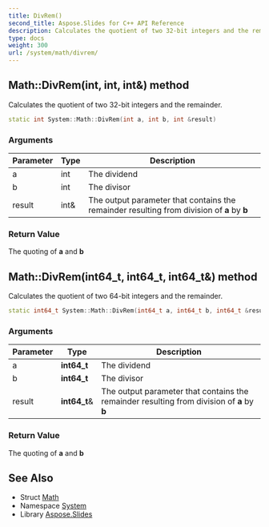 ```yaml
---
title: DivRem()
second_title: Aspose.Slides for C++ API Reference
description: Calculates the quotient of two 32-bit integers and the remainder.
type: docs
weight: 300
url: /system/math/divrem/
---
```

## Math::DivRem(int, int, int\&) method


Calculates the quotient of two 32-bit integers and the remainder.

```cpp
static int System::Math::DivRem(int a, int b, int &result)
```


### Arguments

| Parameter | Type | Description |
| --- | --- | --- |
| a | int | The dividend |
| b | int | The divisor |
| result | int\& | The output parameter that contains the remainder resulting from division of **a** by **b** |

### Return Value

The quoting of **a** and **b**

## Math::DivRem(int64_t, int64_t, int64_t\&) method


Calculates the quotient of two 64-bit integers and the remainder.

```cpp
static int64_t System::Math::DivRem(int64_t a, int64_t b, int64_t &result)
```


### Arguments

| Parameter | Type | Description |
| --- | --- | --- |
| a | **int64_t** | The dividend |
| b | **int64_t** | The divisor |
| result | **int64_t**\& | The output parameter that contains the remainder resulting from division of **a** by **b** |

### Return Value

The quoting of **a** and **b**

## See Also

* Struct [Math](../)
* Namespace [System](../../)
* Library [Aspose.Slides](../../../)